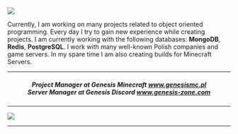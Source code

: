 <img align="center" max-width="20%" max-height="20%" src="https://i.imgur.com/REl9lfv.png"/>

Currently, I am working on many projects related to object oriented programming. Every day I try to gain new experience while creating projects.
I am currently working with the following databases: **MongoDB**, **Redis**, **PostgreSQL**. I work with many well-known Polish companies and game servers. 
In my spare time I am also creating builds for Minecraft Servers.

---

<h5 align="center">

 Project Manager at Genesis Minecraft www.genesismc.pl <br>
 Server Manager at Genesis Discord www.genesis-zone.com <br>
  
</h5>
  
---

<img src="https://github-readme-stats.vercel.app/api?username=senceye&show_icons=true&hide_border=true&theme=material-palenight&count_private=true"><br>

---

